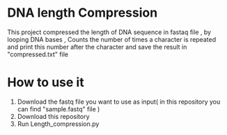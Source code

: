 # DNA length Compression
 
This project compressed the length of DNA sequence in fastaq file , by looping DNA bases , Counts the number of times a character is repeated and print this number after the character and save the result in "compressed.txt" file




# How to use it 
1. Download the fastq file you want to use as input( in this repository you can find "sample.fastq" file )
2. Download this repository 
3. Run Length_compression.py 




